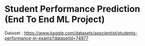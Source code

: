 
# Student Performance Prediction (End To End ML Project)

Dataset : https://www.kaggle.com/datasets/spscientist/students-performance-in-exams?datasetId=74977
